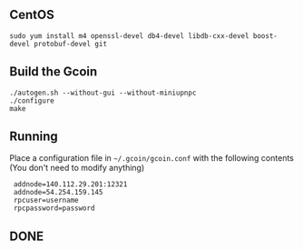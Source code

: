 ## CentOS

	sudo yum install m4 openssl-devel db4-devel libdb-cxx-devel boost-devel protobuf-devel git
	
## Build the Gcoin

	./autogen.sh --without-gui --without-miniupnpc
	./configure
	make
	
## Running
Place a configuration file in `~/.gcoin/gcoin.conf` with the following contents (You don't need to modify anything)
     
     addnode=140.112.29.201:12321
     addnode=54.254.159.145
     rpcuser=username
     rpcpassword=password
     
## DONE